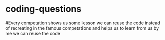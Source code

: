 # coding-questions
#Every competation shows us some lesson we can reuse the code instead of recreating in the famous competations and helps us to learn from us
by me
we can reuse the code
